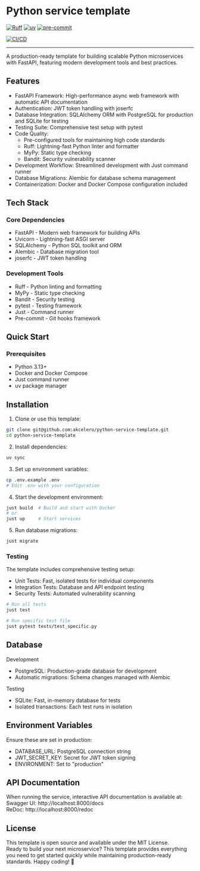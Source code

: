 # Python service template

[![Ruff](https://img.shields.io/endpoint?url=https://raw.githubusercontent.com/astral-sh/ruff/main/assets/badge/v2.json)](https://github.com/astral-sh/ruff)
[![uv](https://img.shields.io/endpoint?url=https://raw.githubusercontent.com/astral-sh/uv/main/assets/badge/v0.json)](https://github.com/astral-sh/uv)
[![pre-commit](https://img.shields.io/badge/pre--commit-enabled-brightgreen?logo=pre-commit)](https://github.com/pre-commit/pre-commit)

[![CI/CD](https://github.com/akcelero/python-service-template/actions/workflows/run-tests.yaml/badge.svg?query=branch%3Amaster)](https://github.com/akcelero/python-service-template/actions/)

---

A production-ready template for building scalable Python microservices with FastAPI, featuring modern development tools and best practices.

## Features

- FastAPI Framework: High-performance async web framework with automatic API documentation
- Authentication: JWT token handling with joserfc
- Database Integration: SQLAlchemy ORM with PostgreSQL for production and SQLite for testing
- Testing Suite: Comprehensive test setup with pytest
- Code Quality:
  - Pre-configured tools for maintaining high code standards
  - Ruff: Lightning-fast Python linter and formatter
  - MyPy: Static type checking
  - Bandit: Security vulnerability scanner
- Development Workflow: Streamlined development with Just command runner
- Database Migrations: Alembic for database schema management
- Containerization: Docker and Docker Compose configuration included

## Tech Stack

### Core Dependencies
- FastAPI - Modern web framework for building APIs
- Uvicorn - Lightning-fast ASGI server
- SQLAlchemy - Python SQL toolkit and ORM
- Alembic - Database migration tool
- joserfc - JWT token handling

### Development Tools
- Ruff - Python linting and formatting
- MyPy - Static type checking
- Bandit - Security testing
- pytest - Testing framework
- Just - Command runner
- Pre-commit - Git hooks framework

## Quick Start
### Prerequisites
- Python 3.13+
- Docker and Docker Compose
- Just command runner
- uv package manager

## Installation
1. Clone or use this template:
```bash
git clone git@github.com:akcelero/python-service-template.git
cd python-service-template
```

2. Install dependencies:
```bash
uv sync
```

3. Set up environment variables:
```bash
cp .env.example .env
# Edit .env with your configuration
```

4. Start the development environment:
```bash
just build  # Build and start with Docker
# or
just up     # Start services
```

5. Run database migrations:
```bash
just migrate
```

### Testing
The template includes comprehensive testing setup:
- Unit Tests: Fast, isolated tests for individual components
- Integration Tests: Database and API endpoint testing
- Security Tests: Automated vulnerability scanning
```bash
# Run all tests
just test

# Run specific test file
just pytest tests/test_specific.py
```

## Database

Development
- PostgreSQL: Production-grade database for development
- Automatic migrations: Schema changes managed with Alembic

Testing
- SQLite: Fast, in-memory database for tests
- Isolated transactions: Each test runs in isolation

## Environment Variables
Ensure these are set in production:
- DATABASE_URL: PostgreSQL connection string
- JWT_SECRET_KEY: Secret for JWT token signing
- ENVIRONMENT: Set to "production"

## API Documentation
When running the service, interactive API documentation is available at:<br>
Swagger UI: http://localhost:8000/docs<br>
ReDoc: http://localhost:8000/redoc

## License
This template is open source and available under the MIT License.<br>
Ready to build your next microservice? This template provides everything you need to get started quickly while maintaining production-ready standards. Happy coding! 🚀
